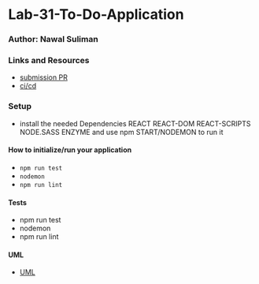 # Lab-31-To-Do-Application

### Author: Nawal Suliman 

### Links and Resources
- [submission PR](https://github.com/401-advanced-javascript-Nawal/Lab-31-To-Do-Application/pull/1)
- [ci/cd](https://github.com/401-advanced-javascript-Nawal/Lab-31-To-Do-Application/actions)

### Setup
- install the needed Dependencies REACT REACT-DOM REACT-SCRIPTS NODE.SASS ENZYME and use npm START/NODEMON to run it 

#### How to initialize/run your application 
- `npm run test`
- `nodemon`
- `npm run lint` 

#### Tests
- npm run test
- nodemon  
- npm run lint 

#### UML
- [UML]()

